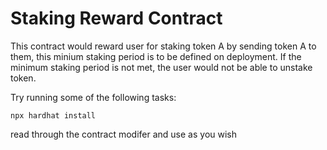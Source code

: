 # Staking Reward Contract 

This contract would reward user for staking token A by sending token A to them, this minium staking period is to be defined on deployment. If the minimum staking period is not met, the user would not be able to unstake token.

Try running some of the following tasks:

```shell
npx hardhat install
```

read through the contract modifer and use as you wish
